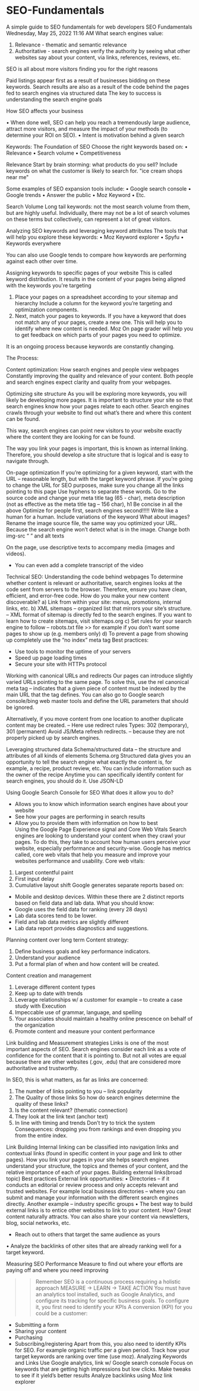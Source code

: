 # SEO-Fundamentals
A simple guide to SEO fundamentals for web developers
SEO Fundamentals
Wednesday, May 25, 2022
11:16 AM
What search engines value:
1.	Relevance - thematic and semantic relevance
2.	Authoritative - search engines verify the authority by seeing what other websites say about your content, via links, references, reviews, etc. 
 
SEO is all about more visitors finding you for the right reasons
 
Paid listings appear first as a result of businesses bidding on these keywords. Search results are also as a result of the code behind the pages fed to search engines via structured data 
The key to success is understanding the search engine goals
 
How SEO affects your business
 
•	When done well, SEO can help you reach a tremendously large audience, attract more visitors, and measure the impact of your methods (to determine your ROI on SEO). 
•	Intent is motivation behind a given search
 
Keywords: The Foundation of SEO
Choose the right keywords based on: 
•	Relevance
•	Search volume
•	Competitiveness
 
Relevance
Start by brain storming: what products do you sell?
Include keywords on what the customer is likely to search for. "ice cream shops near me"
 
Some examples of SEO expansion tools include: 
•	Google search console
•	Google trends
•	Answer the public
•	Moz Keyword 
•	Etc. 
 
Search Volume
Long tail keywords: not the most search volume from them, but are highly useful. Individually, there may not be a lot of search volumes on these terms but collectively, can represent a lot of great visitors. 
 
Analyzing SEO keywords and leveraging keyword attributes
The tools that will help you explore these keywords:
•	Moz Keyword explorer
•	Spyfu
•	Keywords everywhere
 
You can also use Google tends to compare how keywords are performing against each other over time. 
 
Assigning keywords to specific pages of your website
This is called keyword distribution.  It results in the content of your pages being aligned with the keywords you're targeting

1.	Place your pages on a spreadsheet according to your sitemap and hierarchy
Include a column for the keyword you’re targeting and optimization components.
2.	Next, match your pages to keywords. If you have a keyword that does not match any of your pages, create a new one. This will help you to identify where new content is needed. 
Moz On page grader will help you to get feedback on which parts of your pages you need to optimize. 

It is an ongoing process because keywords are constantly changing. 

 
The Process: 
 

Content optimization: How search engines and people view webpages
Constantly improving the quality and relevance of your content. Both people and search engines expect clarity and quality from your webpages. 

Optimizing site structure
As you will be exploring more keywords, you will likely be developing more pages. It is important to structure your site so that search engines know how your pages relate to each other. 
Search engines crawls through your website to find out what’s there and where this content can be found. 

This way, search engines can point new visitors to your website exactly where the content they are looking for can be found. 

The way you link your pages is important, this is known as internal linking. 
Therefore, you should develop a site structure that is logical and is easy to navigate through. 

On-page optimization
If you’re optimizing for a given keyword, start with the URL – reasonable length, but with the target keyword phrase. If you’re going to change the URL for SEO purposes, make sure you change all the links pointing to this page
Use hyphens to separate these words. 
Go to the source code and change your meta title tag (65 - char), meta description (not as effective as the meta title tag – 156 char), h1 
Be concise in all the above
Optimize for people first, search engines second!!!!!
Write like a human for a human. 
Include variations of the keyword
What about images? Rename the image source file, the same way you optimized your URL. Because the search engine won’t detect what is in the image. 
Change both  img-src “ ” and alt  texts

On the page, use descriptive texts to accompany media (images and videos). 
-	You can even add a complete transcript of the video

Technical SEO: Understanding the code behind webpages
To determine whether content is relevant or authoritative, search engines looks at the code sent from servers to the browser. Therefore, ensure you have clean, efficient, and error-free code. 
How do you make your new content discoverable?
a)	Link from within your site: menus, promotions, internal links, etc. 
b)	XML sitemaps – organized list that mirrors your site’s structure. – XML format of sitemap is directly fed to the search engines. If you want to learn how to create sitemaps, visit sitemaps.org 
c)	Set rules for your search engine to follow – robots.txt file >> for example if you don’t want some pages to show up (e.g. members only)
d)	To prevent a page from showing up completely use the “no index” meta tag
Best practices:
-	Use tools to monitor the uptime of your servers
-	Speed up page loading times
-	Secure your site with HTTPs protocol

Working with canonical URLs and redirects
Our pages can introduce slightly varied URLs pointing to the same page. 
To solve this, use the rel canonical meta tag – indicates that a given piece of content must be indexed by the main URL that the tag defines. 
You can also go to Google search console/bing web master tools and define the URL parameters that should be ignored. 

Alternatively, if you move content from one location to another duplicate content may be created. – Here use redirect rules
Types: 302 (temporary), 301 (permanent)
Avoid JS/Meta refresh redirects. – because they are not properly picked up by search engines. 

Leveraging structured data
Schema/structured data – the structure and attributes of all kinds of elements
Schema.org
Structured data gives you an opportunity to tell the search engine what exactly the content is, for example, a recipe, product review, etc. 
You can include information such as the owner of the recipe
Anytime you can specifically identify content for search engines, you should do it. 
Use JSON-LD

Using Google Search Console for SEO
What does it allow you to do?
-	Allows you to know which information search engines have about your website
-	See how your pages are performing in search results
-	Allow you to provide them with information on how to best  
Using the Google Page Experience signal and Core Web Vitals
Search engines are looking to understand your content when they crawl your pages. To do this, they take to account how human users perceive your website, especially performance and security-wise. 
Google has metrics called, core web vitals that help you measure and improve your websites performance and usability. 
Core web vitals: 
1.	Largest contentful paint
2.	First input delay
3.	Cumulative layout shift
Google generates separate reports based on:
-	Mobile and desktop devices. Within these there are 2 distinct reports based on field data and lab data. 
What you should know: 
-	Google uses the field data for ranking (every 28 days)
-	Lab data scores tend to be lower.
-	Field and lab data metrics are slightly different
-	Lab data report provides diagnostics and suggestions.

Planning content over long term
Content strategy: 
1.	Define business goals and key performance indicators. 
2.	Understand your audience
3.	Put a formal plan of when and how content will be created. 

Content creation and management
1.	Leverage different content types
2.	Keep up to date with trends
3.	Leverage relationships w/ a customer for example – to create a case study with
Execution
1.	Impeccable use of grammar, language, and spelling
2.	Your associates should maintain a healthy online prescence on behalf of the organization
3.	Promote content and measure your content performance

Link building and Measurement strategies
Links is one of the most important aspects of SEO. Search engines consider each link as a vote of confidence for the content that it is pointing to. But not all votes are equal because there are other websites (.gov, .edu) that are considered more authoritative and trustworthy. 

In SEO, this is what matters, as far as links are concerned: 
1.	The number of links pointing to you – link popularity
2.	The Quality of those links
So how do search engines determine the quality of these links?
1.	Is the content relevant? (thematic connection)
2.	They look at the link text (anchor text) 
3.	In line with timing and trends
Don’t try to trick the system
Consequences: dropping you from rankings and even dropping you from the entire index. 

Link Building
Internal linking can be classified into navigation links and contextual links (found in specific content in your page and link to other pages). How you link your pages in your site helps search engines understand your structure, the topics and themes of your content, and the relative importance of each of your pages. 
Building external links(broad topic)
Best practices
External link opportunities:
•	Directories – if it conducts an editorial or review process and only accepts relevant and trusted websites. For example local business directories – where you can submit and manage your information with the different search engines directly. Another example – industry specific groups
•	The best way to build external links is to entice other websites to link to your content. How? Great content naturally attracts. You can also share your content via newsletters, blog, social networks, etc. 
-	Reach out to others that target the same audience as yours

•	Analyze the backlinks of other sites that are already ranking well for a target keyword. 

Measuring SEO Performance
Measure to find out where your efforts are paying off and where you need improving
>> Remember SEO is a continuous process requiring a holistic approach 
MEASURE -> LEARN -> TAKE ACTION
You must have an analytics tool installed, such as Google Analytics, and configure its tracking for specific business goals. To configure it, you first need to identify your KPIs
A conversion (KPI) for you could be a customer:
-	Submitting a form
-	Sharing your content
-	Purchasing
-	Subscribing/registering
Apart from this, you also need to identify KPIs for SEO. For example organic traffic per a given period. 
Track how your target keywords are ranking over time (use moz). 
 Analyzing Keywords and Links
Use Google analytics, link w/ Google search console
Focus on keywords that are getting high impressions but low clicks. Make tweaks to see if it yield’s better results
Analyze backlinks using Moz link explorer


 

